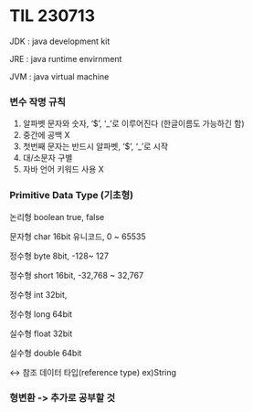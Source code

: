 # TIL 230713

JDK : java development kit

JRE : java runtime envirnment

JVM : java virtual machine

### 변수 작명 규칙

1. 알파벳 문자와 숫자, ‘$’, ‘_’로 이루어진다 (한글이름도 가능하긴 함)
2. 중간에 공백 X
3. 첫번째 문자는 반드시 알파벳, ‘$’, ‘_’로 시작
4. 대/소문자 구별
5. 자바 언어 키워드 사용 X

### Primitive Data Type (기초형) 
논리형	boolean	true, false

문자형	char	16bit 유니코드, 0 ~ 65535

정수형	byte	8bit, -128~ 127

정수형	short	16bit, -32,768 ~ 32,767

정수형	int	32bit, 

정수형	long	64bit

실수형	float	32bit

실수형	double	64bit

↔ 참조 데이터 타입(reference type) ex)String


### 형변환 -> 추가로 공부할 것
